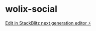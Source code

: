 # wolix-social

[Edit in StackBlitz next generation editor ⚡️](https://stackblitz.com/~/github.com/wolixoriginal/wolix-social)